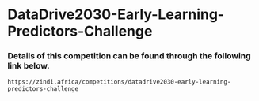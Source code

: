 # DataDrive2030-Early-Learning-Predictors-Challenge

### Details of this competition can be found through the following link below.

```
https://zindi.africa/competitions/datadrive2030-early-learning-predictors-challenge
```
